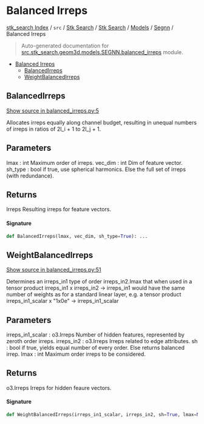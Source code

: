 # Balanced Irreps

[stk_search Index](../../../../../README.md#stk_search-index) / `src` / [Stk Search](../../../index.md#stk-search) / [Stk Search](../../../index.md#stk-search) / [Models](../index.md#models) / [Segnn](./index.md#segnn) / Balanced Irreps

> Auto-generated documentation for [src.stk_search.geom3d.models.SEGNN.balanced_irreps](https://github.com/mohammedazzouzi15/STK_search/blob/main/src/stk_search/geom3d/models/SEGNN/balanced_irreps.py) module.

- [Balanced Irreps](#balanced-irreps)
  - [BalancedIrreps](#balancedirreps)
  - [WeightBalancedIrreps](#weightbalancedirreps)

## BalancedIrreps

[Show source in balanced_irreps.py:5](https://github.com/mohammedazzouzi15/STK_search/blob/main/src/stk_search/geom3d/models/SEGNN/balanced_irreps.py#L5)

 Allocates irreps equally along channel budget, resulting
in unequal numbers of irreps in ratios of 2l_i + 1 to 2l_j + 1.

Parameters
----------
lmax : int
    Maximum order of irreps.
vec_dim : int
    Dim of feature vector.
sh_type : bool
    if true, use spherical harmonics. Else the full set of irreps (with redundance).

Returns
-------
Irreps
    Resulting irreps for feature vectors.

#### Signature

```python
def BalancedIrreps(lmax, vec_dim, sh_type=True): ...
```



## WeightBalancedIrreps

[Show source in balanced_irreps.py:51](https://github.com/mohammedazzouzi15/STK_search/blob/main/src/stk_search/geom3d/models/SEGNN/balanced_irreps.py#L51)

Determines an irreps_in1 type of order irreps_in2.lmax that when used in a tensor product
irreps_in1 x irreps_in2 -> irreps_in1
would have the same number of weights as for a standard linear layer, e.g. a tensor product
irreps_in1_scalar x "1x0e" -> irreps_in1_scalar

Parameters
----------
irreps_in1_scalar : o3.Irreps
    Number of hidden features, represented by zeroth order irreps.
irreps_in2 : o3.Irreps
    Irreps related to edge attributes.
sh : bool
    if true, yields equal number of every order. Else returns balanced irrep.
lmax : int
    Maximum order irreps to be considered.

Returns
-------
o3.Irreps
    Irreps for hidden feaure vectors.

#### Signature

```python
def WeightBalancedIrreps(irreps_in1_scalar, irreps_in2, sh=True, lmax=None): ...
```